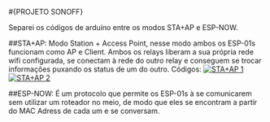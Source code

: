#{PROJETO SONOFF}

Separei os códigos de arduíno entre os modos STA+AP e ESP-NOW.

##STA+AP: Modo Station + Access Point, nesse modo ambos os ESP-01s funcionam como AP e Client.
        Ambos os relays liberam a sua própria rede wifi configurada, se conectam à rede do outro relay e conseguem se trocar informações puxando os status de um do outro.
        Códigos: [![STA+AP 1](https://img.shields.io/badge/STA%2BAP%201-blue)](STAAP1.ino)
                 [![STA+AP 2](https://img.shields.io/badge/STA%2BAP%202-blue)](STAAP2.ino)


##ESP-NOW: É um protocolo que permite os ESP-01s à se comunicarem sem utilizar um roteador no meio, de modo que eles se encontram a partir do MAC Adress de cada um e se conversam.